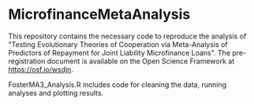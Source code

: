 # MicrofinanceMetaAnalysis

This repository contains the necessary code to reproduce the analysis of "Testing Evolutionary Theories of Cooperation via Meta-Analysis of Predictors of Repayment for Joint Liability Microfinance Loans". The pre-registration document is available on the Open Science Framework at https://osf.io/wsdjn.

FosterMA3_Analysis.R includes code for cleaning the data, running analyses and plotting results.
